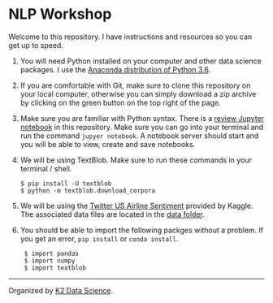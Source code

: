 # NLP Workshop

Welcome to this repository. I have instructions and resources so you can get up to speed.

1. You will need Python installed on your computer and other data science packages. I use the [Anaconda distribution of Python 3.6](https://www.continuum.io/downloads).

2. If you are comfortable with Git, make sure to clone this repository on your local computer, otherwise you can simply download a zip archive by clicking on the green button on the top right of the page.

3. Make sure you are familiar with Python syntax. There is a [review Jupyter notebook](./intro_to_python.ipynb) in this repository. Make sure you can go into your terminal and run the command `jupyer notebook`. A notebook server should start and you will be able to view, create and save notebooks.

4. We will be using TextBlob. Make sure to run these commands in your terminal / shell.

       $ pip install -U textblob
       $ python -m textblob.download_corpora

5. We will be using the [Twitter US Airline Sentiment](https://www.kaggle.com/crowdflower/twitter-airline-sentiment) provided by Kaggle. The associated data files are located in the [data folder](./tweets.csv).

6. You should be able to import the following packges without a problem. If you get an error, `pip install` or `conda install`.

        $ import pandas
        $ import numpy
        $ import textblob

----------

Organized by [K2 Data Science](http://www.k2datascience.com).
